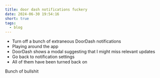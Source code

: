 ```yaml
---
title: door dash notifications fuckery
date: 2024-06-30 19:54:16
short: true
tags:
  - blog
---
```


* Turn off a bunch of extraneous DoorDash notifications
* Playing around the app
* DoorDash shows a modal suggesting that I might miss relevant updates
* Go back to notification settings
* All of them have been turned back on

Bunch of bullshit
